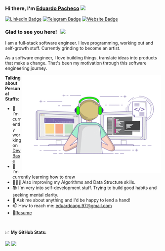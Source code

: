 ### Hi there, I'm <a href="https://www.linkedin.com/in/edoapp/" target="_blank">Eduardo Pacheco</a> <img src="https://media.giphy.com/media/hvRJCLFzcasrR4ia7z/giphy.gif" width="25px">

[![Linkedin Badge](https://img.shields.io/badge/-LinkedIn-0e76a8?style=flat-square&logo=Linkedin&logoColor=white)](https://www.linkedin.com/in/edoapp/)
[![Telegram Badge](https://img.shields.io/badge/-Telegram-0088cc?style=flat-square&logo=Telegram&logoColor=white)](https://t.me/EdoAP)
[![Website Badge](https://img.shields.io/badge/Resume-3b5998?style=flat-square&logo=google-chrome&logoColor=white)](https://drive.google.com/file/d/18Z5-RLX2yxXbB8dehv8RLNx1iBHhfW3M/view?usp=sharing)
<!-- [![Twitter Badge](https://img.shields.io/badge/-Twitter-00acee?style=flat-square&logo=Twitter&logoColor=white)](https://twitter.com/GKassym) -->
<!-- [![Instagram Badge](https://img.shields.io/badge/-Instagram-e4405f?style=flat-square&logo=Instagram&logoColor=white)](https://instagram.com/gkassym/) -->
<!-- [![Medium Badge](https://img.shields.io/badge/medium-%2312100E.svg?&style=for-square&logo=medium&logoColor=white)](https://gapur-kassym.medium.com/)  --> 

### Glad to see you here! &nbsp; ![](https://visitor-badge.glitch.me/badge?page_id=EdoAPP.EdoAPP)

I am a full-stack software engineer. I love programming, working out and self-growth stuff. Currently grinding to become an artist.

As a software engineer, I love building things, translate ideas into products that make a change. That's been my motivation through this software engineering journey.

<img align="right" alt="GIF" src="https://github.com/EdoAPP/EdoAPP/blob/main/coding.gif?raw=true" width="450" height="316" />

**Talking about Personal Stuffs:**

- 🔭 I’m currently working on [DevBase](https://devbase.us/)
- 🌱 I’m currently learning how to draw
- 👨🏻‍💻 Also improving my Algorithms and Data Structure skills.
- 📚 I'm very into self-development stuff. Trying to build good habits and seeking mental clarity.
- 💬 Ask me about anything and I'd be happy to lend a hand!
- 📫 How to reach me: eduardoapp.97@gmail.com
- 📝[Resume](https://drive.google.com/file/d/18Z5-RLX2yxXbB8dehv8RLNx1iBHhfW3M/view?usp=sharing)

<p>&nbsp;</p>

📈 **My GitHub Stats:**

<p>
  <img height="165em" src="https://github-readme-stats.vercel.app/api?username=EdoAPP&show_icons=true&hide_border=true&&count_private=true&include_all_commits=true&theme=dracula" />
  <img  height="165em" src="https://github-readme-stats.vercel.app/api/top-langs/?username=EdoAPP&show_icons=true&hide_border=true&layout=compact&langs_count=8&theme=dracula&"/>
</p>

